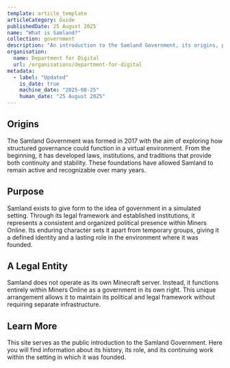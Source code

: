 ```yaml
---
template: article_template
articleCategory: Guide
publishedDate: 25 August 2025
name: "What is Samland?"
collection: government
description: "An introduction to the Samland Government, its origins, purpose, and legal status."
organisation:
  name: Department for Digital
  url: /organisations/department-for-digital
metadata:
  - label: "Updated"
    is_date: true
    machine_date: "2025-08-25"
    human_date: "25 August 2025"
---
```



## Origins

The Samland Government was formed in 2017 with the aim of exploring how structured governance could function in a virtual environment. From the beginning, it has developed laws, institutions, and traditions that provide both continuity and stability. These foundations have allowed Samland to remain active and recognizable over many years.  

## Purpose

Samland exists to give form to the idea of government in a simulated setting. Through its legal framework and established institutions, it represents a consistent and organized political presence within Miners Online. Its enduring character sets it apart from temporary groups, giving it a defined identity and a lasting role in the environment where it was founded.  

## A Legal Entity

Samland does not operate as its own Minecraft server. Instead, it functions entirely within Miners Online as a government in its own right. This unique arrangement allows it to maintain its political and legal framework without requiring separate infrastructure.  

## Learn More

This site serves as the public introduction to the Samland Government. Here you will find information about its history, its role, and its continuing work within the setting in which it was founded.  
